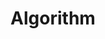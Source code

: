 ---
# Featured tags need to have either the `list` or `grid` layout (PRO only).
layout: list

bigtitle: Algorithm1

# The title of the tag's page.
title: Algorithm

# The name of the tag, used in a post's front matter (e.g. tags: [<slug>]).
slug: algorithm

menu: true

category: study

list: true

order: 2

# (Optional) Write a short (~150 characters) description of this featured tag.
description: >
  Study - Algorithm

# (Optional) You can disable grouping posts by date.
# no_groups: true

# Exclude this example category from the sitemap.
# DON'T USE THIS SETTING IN YOUR CATEGORIES!
#sitemap: false
---